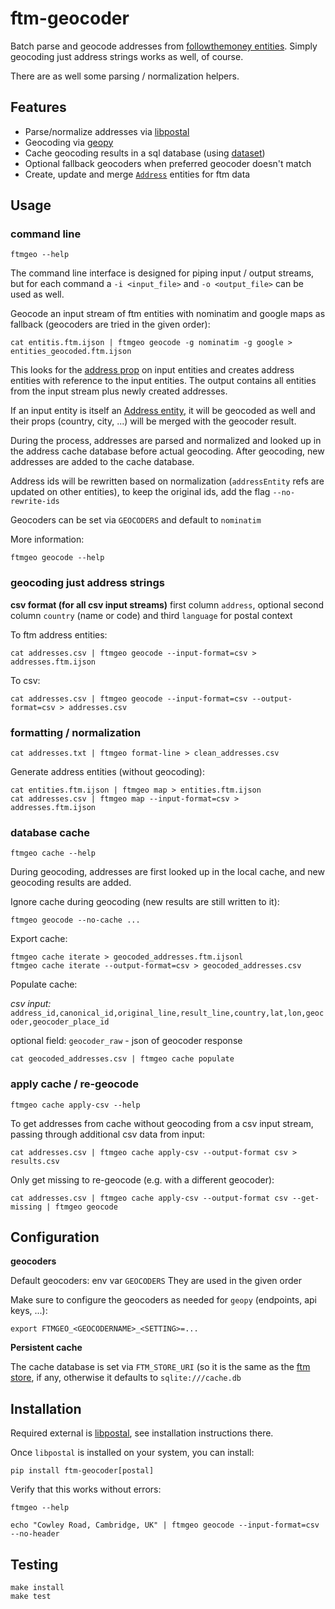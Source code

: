 # ftm-geocoder

Batch parse and geocode addresses from
[followthemoney entities](https://followthemoney.readthedocs.io/en/latest/).
Simply geocoding just address strings works as well, of course.

There are as well some parsing / normalization helpers.

## Features
- Parse/normalize addresses via [libpostal](https://github.com/openvenues/libpostal)
- Geocoding via [geopy](https://geopy.readthedocs.io/en/stable/)
- Cache geocoding results in a sql database (using [dataset](https://github.com/pudo/dataset))
- Optional fallback geocoders when preferred geocoder doesn't match
- Create, update and merge [`Address`](https://followthemoney.readthedocs.io/en/latest/model.html#address) entities for ftm data

## Usage

### command line

    ftmgeo --help

The command line interface is designed for piping input / output streams, but
for each command a `-i <input_file>` and `-o <output_file>` can be used as well.

Geocode an input stream of ftm entities with nominatim and google maps as
fallback (geocoders are tried in the given order):

    cat entitis.ftm.ijson | ftmgeo geocode -g nominatim -g google > entities_geocoded.ftm.ijson

This looks for the [address prop](https://followthemoney.readthedocs.io/en/latest/types.html#type-address)
on input entities and creates address entities with reference to the input
entities. The output contains all entities from the input stream plus newly
created addresses.

If an input entity is itself an [Address entity](https://followthemoney.readthedocs.io/en/latest/model.html#address),
it will be geocoded as well and their props (country, city, ...) will be merged
with the geocoder result.

During the process, addresses are parsed and normalized and looked up in the
address cache database before actual geocoding. After geocoding, new addresses
are added to the cache database.

Address ids will be rewritten based on normalization (`addressEntity` refs are updated on other entities),
to keep the original ids, add the flag `--no-rewrite-ids`

Geocoders can be set via `GEOCODERS` and default to `nominatim`

More information:

    ftmgeo geocode --help

### geocoding just address strings

**csv format (for all csv input streams)**
first column `address`, optional second column `country` (name or code) and
third `language` for postal context

To ftm address entities:

    cat addresses.csv | ftmgeo geocode --input-format=csv > addresses.ftm.ijson

To csv:

    cat addresses.csv | ftmgeo geocode --input-format=csv --output-format=csv > addresses.csv

### formatting / normalization

    cat addresses.txt | ftmgeo format-line > clean_addresses.csv

Generate address entities (without geocoding):

    cat entities.ftm.ijson | ftmgeo map > entities.ftm.ijson
    cat addresses.csv | ftmgeo map --input-format=csv > addresses.ftm.ijson

### database cache

    ftmgeo cache --help

During geocoding, addresses are first looked up in the local cache, and new
geocoding results are added.

Ignore cache during geocoding (new results are still written to it):

    ftmgeo geocode --no-cache ...

Export cache:

    ftmgeo cache iterate > geocoded_addresses.ftm.ijsonl
    ftmgeo cache iterate --output-format=csv > geocoded_addresses.csv

Populate cache:

*csv input:*
`address_id,canonical_id,original_line,result_line,country,lat,lon,geocoder,geocoder_place_id`

optional field: `geocoder_raw` - json of geocoder response

    cat geocoded_addresses.csv | ftmgeo cache populate

### apply cache / re-geocode

    ftmgeo cache apply-csv --help

To get addresses from cache without geocoding from a csv input stream, passing
through additional csv data from input:

    cat addresses.csv | ftmgeo cache apply-csv --output-format csv > results.csv

Only get missing to re-geocode (e.g. with a different geocoder):

    cat addresses.csv | ftmgeo cache apply-csv --output-format csv --get-missing | ftmgeo geocode

## Configuration

**geocoders**

Default geocoders: env var `GEOCODERS`
They are used in the given order

Make sure to configure the geocoders as needed for `geopy` (endpoints, api keys, ...):

`export FTMGEO_<GEOCODERNAME>_<SETTING>=...`

**Persistent cache**

The cache database is set via `FTM_STORE_URI` (so it is the same as the
[ftm store](https://github.com/alephdata/followthemoney-store), if any,
otherwise it defaults to `sqlite:///cache.db`

## Installation

Required external is [libpostal](https://github.com/openvenues/pypostal), see installation instructions there.

Once `libpostal` is installed on your system, you can install:

    pip install ftm-geocoder[postal]

Verify that this works without errors:

    ftmgeo --help

    echo "Cowley Road, Cambridge, UK" | ftmgeo geocode --input-format=csv --no-header

## Testing

    make install
    make test
